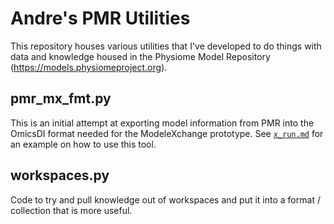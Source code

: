 Andre's PMR Utilities
=====================

This repository houses various utilities that I've developed to do things with data and knowledge housed in the Physiome Model Repository (https://models.physiomeproject.org).

pmr_mx_fmt.py
-------------

This is an initial attempt at exporting model information from PMR into the OmicsDI format needed for the ModeleXchange prototype.
See [`x_run.md`](x_run.md) for an example on how to use this tool.

workspaces.py
-------------

Code to try and pull knowledge out of workspaces and put it into a format / collection that is more useful.
